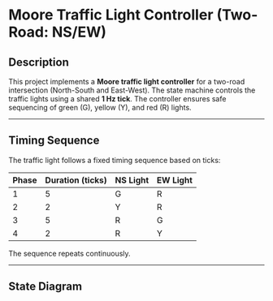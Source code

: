# Moore Traffic Light Controller (Two-Road: NS/EW)

## Description
This project implements a **Moore traffic light controller** for a two-road intersection (North-South and East-West). The state machine controls the traffic lights using a shared **1 Hz tick**. The controller ensures safe sequencing of green (G), yellow (Y), and red (R) lights.

---

## Timing Sequence
The traffic light follows a fixed timing sequence based on ticks:

| Phase | Duration (ticks) | NS Light | EW Light |
|-------|-----------------|----------|----------|
| 1     | 5               | G        | R        |
| 2     | 2               | Y        | R        |
| 3     | 5               | R        | G        |
| 4     | 2               | R        | Y        |

The sequence repeats continuously.

---

## State Diagram
